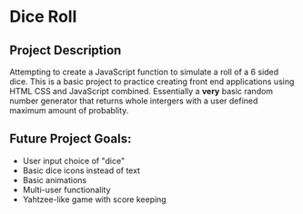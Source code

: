 # Dice Roll

## Project Description
Attempting to create a JavaScript function to simulate a roll of a 6 sided dice. This is a basic project to practice creating front end applications
using HTML CSS and JavaScript combined. Essentially a __very__ basic random number generator that returns whole intergers with a user defined maximum 
amount of probablity.

## Future Project Goals:

* User input choice of "dice"
* Basic dice icons instead of text
* Basic animations
* Multi-user functionality
* Yahtzee-like game with score keeping


